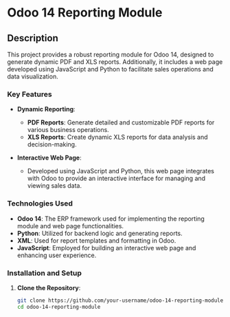# Odoo 14 Reporting Module

## Description

This project provides a robust reporting module for Odoo 14, designed to generate dynamic PDF and XLS reports. Additionally, it includes a web page developed using JavaScript and Python to facilitate sales operations and data visualization.

### Key Features

- **Dynamic Reporting**: 
  - **PDF Reports**: Generate detailed and customizable PDF reports for various business operations.
  - **XLS Reports**: Create dynamic XLS reports for data analysis and decision-making.
  
- **Interactive Web Page**:
  - Developed using JavaScript and Python, this web page integrates with Odoo to provide an interactive interface for managing and viewing sales data.

### Technologies Used

- **Odoo 14**: The ERP framework used for implementing the reporting module and web page functionalities.
- **Python**: Utilized for backend logic and generating reports.
- **XML**: Used for report templates and formatting in Odoo.
- **JavaScript**: Employed for building an interactive web page and enhancing user experience.

### Installation and Setup

1. **Clone the Repository**:
   ```bash
   git clone https://github.com/your-username/odoo-14-reporting-module.git
   cd odoo-14-reporting-module
